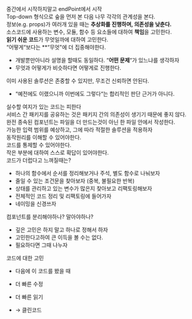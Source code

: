 
중간에서 시작하지말고 endPoint에서 시작  
Top-down 형식으로 숲을 먼저 본 다음 나무 각각의 관계성을 본다.  
정보(e.g. props)가 여러개 있을 때는 **추상화를 진행하며, 의존성을 낮춘다.**  
소스코드에 사용하는 변수, 모듈, 함수 등 요소들에 대하여 **책임**을 고민한다.  
**읽기 쉬운 코드**가 무엇일까에 대하여 고민한다.  
“어떻게“보다는 **“무엇"에 더 집중해야한다.  

- 개발뿐만아니라 설명을 할때도 동일하다. “**어떤 문제**“가 있느냐를 생각하자
- 무엇과 어떻게가 비슷하다면 어떻게로 진행한다.

이미 사용된 솔루션은 존중할 수 있지만, 무조건 신뢰하면 안된다.  

- “예전에도 이랬으니까 이번에도 그렇다“는 합리적인 판단 근거가 아니다.

실수할 여지가 있는 코드는 피한다  
서비스 간 패키지를 공유하는 것은 패키지 간의 의존성이 생기기 때문에 좋지 않다.  
완전 종속된 컴포넌트는 파일을 더 만드는것이 아닌 한 파일 안에서 작성한다.  
가능한 입력 범위를 예상하고, 그에 따라 적절한 솔루션을 적용하자  
동작원리를 이해할 수 있어야한다.  
코드를 통제할 수 있어야한다.  
작은 부분에 대하여 스스로 확답이 있어야한다.  
코드가 더럽다고 느껴질때는?  

- 하나의 함수에서 순서를 정리해보거나 주석, 별도 함수로 나눠보자
- 줄일 수 있는 조건문을 찾아보자 (중복, 불필요한 반복)
- 상태를 관리하고 있는 변수가 많은지 찾아보고 리팩토링해보자
- 전체적인 코드 정리 및 리팩토링에 들어가자
- 네이밍을 신경쓰자

컴포넌트를 분리해야하나? 말아야하나?  

- 깊은 고민은 하지 말고 하나로 정해서 하자
- 고민한다고하여 큰 이득을 볼 수는 없다.
- 필요하다면 그때 나누자

코드에 대한 고민  

- 다음에 이 코드를 봤을 때

- 더 빠른 수정
- 더 빠른 읽기

- → 클린코드